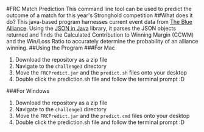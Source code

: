 #FRC Match Prediction
This command line tool can be used to predict the outcome of a match for this year's Stronghold competition
##What does it do?
This java-based program harnesses current event data from [The Blue Alliance](https://www.thebluealliance.com/apidocs). Using the [JSON in Java](http://mvnrepository.com/artifact/org.json/json) library, it parses the JSON objects returned and finds the Calculated Contribution to Winning Margin (CCWM) and the Win/Loss Ratio to accurately determine the probability of an alliance winning.
##Using the Program
###For Mac
1. Download the repository as a zip file 
2. Navigate to the `challenge3` directory
3. Move the `FRCPredict.jar` and the `predict.sh` files onto your desktop
4. Double click the prediction.sh file and follow the terminal prompt :D

###For Windows
1. Download the repository as a zip file
2. Navigate to the `challenge3` directory
3. Move the `FRCPredict.jar` and the `predict.cmd` files onto your desktop
4. Double click the prediction.sh file and follow the terminal prompt :D 
